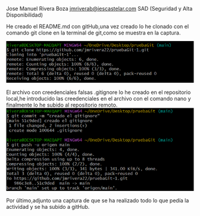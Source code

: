 Jose Manuel Rivera Boza
jmriverab@iescastelar.com
SAD (Seguridad y Alta Disponibilidad)

He creado el README.md con gitHub,una vez creado lo he clonado con el comando git clone en la terminal de git,como se muestra en la captura.

![Captura clone](clone.png)

El archivo con creedenciales falsas .gitignore lo he creado en el repositorio local,he introducido las creedenciales en el archivo con el comando nano y finalmente lo he subido al repositorio remoto.
![Captura subir .gitignore a remoto](capturagitignore.png)


Por último,adjunto una captura de que se ha realizado todo lo que pedía la actividad y se ha subido a gitHub.
